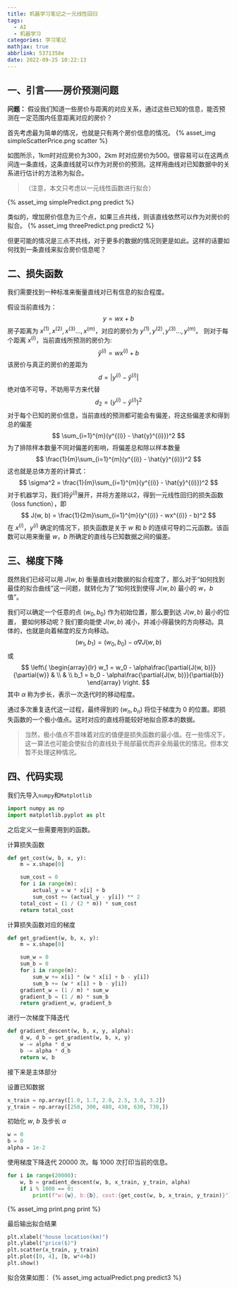 ```yaml
---
title: 机器学习笔记之一元线性回归
tags:
  - AI
  - 机器学习
categories: 学习笔记
mathjax: true
abbrlink: 5371358e
date: 2022-09-25 10:22:13
---
```

## 一、引言——房价预测问题
**问题：**
假设我们知道一些房价与距离的对应关系，通过这些已知的信息，能否预测在一定范围内任意距离对应的房价？

首先考虑最为简单的情况，也就是只有两个房价信息的情况。
{% asset_img simpleScatterPrice.png scatter %}

如图所示，1km时对应房价为300，2km 时对应房价为500。很容易可以在这两点间连一条直线，这条直线就可以作为对房价的预测。这样用曲线对已知数据中的关系进行估计的方法称为拟合。
>（注意，本文只考虑以一元线性函数进行拟合）

{% asset_img simplePredict.png predict %}

类似的，增加房价信息为三个点，如果三点共线，则该直线依然可以作为对房价的拟合。
{% asset_img threePredict.png predict2 %}

但更可能的情况是三点不共线，对于更多的数据的情况则更是如此。这样的话要如何找到一条直线来拟合房价信息呢？

## 二、损失函数
我们需要找到一种标准来衡量直线对已有信息的拟合程度。

假设当前直线为：
$$
    y = wx+b
$$
房子距离为 $x^{(1)},x^{(2)},x^{(3)}...,x^{(m)}$，对应的房价为 $y^{(1)},y^{(2)},y^{(3)}...,y^{(m)}$。
则对于每个距离 $x^{(i)}$，当前直线所预测的房价为:
$$
    \hat{y}^{(i)} = wx^{(i)} + b
$$
该房价与真正的房价的差距为
$$
    d = |y^{(i)} - \hat{y}^{(i)}|
$$
绝对值不可导，不妨用平方来代替
$$
    d_2 = (y^{(i)} - \hat{y}^{(i)})^2
$$
对于每个已知的房价信息，当前直线的预测都可能会有偏差，将这些偏差求和得到总的偏差
$$
    \sum_{i=1}^{m}(y^{(i)} - \hat{y}^{(i)})^2
$$
为了排除样本数量不同对偏差的影响，将偏差总和除以样本数量
$$
    \frac{1}{m}\sum_{i=1}^{m}(y^{(i)} - \hat{y}^{(i)})^2
$$
这也就是总体方差的计算式：
$$
    \sigma^2 = \frac{1}{m}\sum_{i=1}^{m}(y^{(i)} - \hat{y}^{(i)})^2
$$
对于机器学习，我们将$\hat{y}^{(i)}$展开，并将方差除以2，得到一元线性回归的损失函数（loss function），即
$$
    J(w, b) = \frac{1}{2m}\sum_{i=1}^{m}(y^{(i)} - wx^{(i)} - b)^2
$$
在 $x^{(i)}$，$y^{(i)}$ 确定的情况下，损失函数是关于 $w$ 和 $b$ 的连续可导的二元函数。该函数可以用来衡量 $w，b$ 所确定的直线与已知数据之间的偏差。

## 三、梯度下降
既然我们已经可以用 $J(w, b)$ 衡量直线对数据的拟合程度了，那么对于“如何找到最佳的拟合曲线”这一问题，就转化为了“如何找到使得 $J(w, b)$ 最小的 $w，b$ 值”。

我们可以确定一个任意的点 $(w_0, b_0)$ 作为初始位置，那么要到达 $J(w, b)$ 最小的位置， 要如何移动呢？我们要向能使 $J(w, b)$ 减小，并减小得最快的方向移动。具体的，也就是向着梯度的反方向移动。
$$
    (w_1, b_1) = (w_0, b_0) - \alpha\nabla{J(w, b)}
$$
或
$$
    \left\{
        \begin{array}{lr}
            w_1 = w_0 - \alpha\frac{\partial{J(w, b)}}{\partial{w}} & \\
            & \\
            b_1 = b_0 - \alpha\frac{\partial{J(w, b)}}{\partial{b}}
        \end{array}
    \right.
$$
其中 $\alpha$ 称为步长，表示一次迭代时的移动程度。

通过多次重复迭代这一过程，最终得到的 $(w_n, b_n)$ 将位于梯度为 0 的位置。即损失函数的一个极小值点。这时对应的直线将能较好地拟合原本的数据。

> 当然，极小值点不意味着对应的值便是损失函数的最小值。在一些情况下，这一算法也可能会使拟合的直线处于局部最优而非全局最优的情况。但本文暂不处理这种情况。

## 四、代码实现
我们先导入`numpy`和`Matplotlib`
```python
import numpy as np
import matplotlib.pyplot as plt
```

之后定义一些需要用到的函数。

计算损失函数
```python
def get_cost(w, b, x, y):
    m = x.shape[0]

    sum_cost = 0
    for i in range(m):
        actual_y = w * x[i] + b
        sum_cost += (actual_y - y[i]) ** 2
    total_cost = (1 / (2 * m)) * sum_cost
    return total_cost
```

计算损失函数对应的梯度
```python
def get_gradient(w, b, x, y):
    m = x.shape[0]

    sum_w = 0
    sum_b = 0
    for i in range(m):
        sum_w += x[i] * (w * x[i] + b - y[i])
        sum_b += (w * x[i] + b - y[i])
    gradient_w = (1 / m) * sum_w
    gradient_b = (1 / m) * sum_b
    return gradient_w, gradient_b
```

进行一次梯度下降迭代
```python
def gradient_descent(w, b, x, y, alpha):
    d_w, d_b = get_gradient(w, b, x, y)
    w -= alpha * d_w
    b -= alpha * d_b
    return w, b
```

接下来是主体部分

设置已知数据
```python
x_train = np.array([1.0, 1.7, 2.0, 2.5, 3.0, 3.2])
y_train = np.array([250, 300, 480, 430, 630, 730,])
```
初始化 $w$, $b$ 及步长 $\alpha$
```python
w = 0
b = 0
alpha = 1e-2
```

使用梯度下降迭代 20000 次。每 1000 次打印当前的信息。
```python
for i in range(20000):
    w, b = gradient_descent(w, b, x_train, y_train, alpha)
    if i % 1000 == 0:
        print(f"w:{w}, b:{b}, cost:{get_cost(w, b, x_train, y_train)}")
```
{% asset_img print.png print %}

最后输出拟合结果
```python
plt.xlabel("house location(km)")
plt.ylabel("price($)")
plt.scatter(x_train, y_train)
plt.plot([0, 4], [b, w*4+b])
plt.show()
```
拟合效果如图：
{% asset_img actualPredict.png predict3 %}